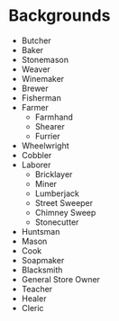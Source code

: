 # Backgrounds

- Butcher
- Baker
- Stonemason
- Weaver
- Winemaker
- Brewer
- Fisherman
- Farmer
	- Farmhand
	- Shearer
	- Furrier
- Wheelwright
- Cobbler
- Laborer
	- Bricklayer
	- Miner
	- Lumberjack
	- Street Sweeper
	- Chimney Sweep
	- Stonecutter
- Huntsman
- Mason
- Cook
- Soapmaker
- Blacksmith
- General Store Owner
- Teacher
- Healer
- Cleric

